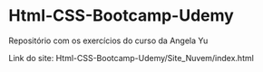 # Html-CSS-Bootcamp-Udemy
Repositório com os exercícios do curso da Angela Yu

Link do site: Html-CSS-Bootcamp-Udemy/Site_Nuvem/index.html

